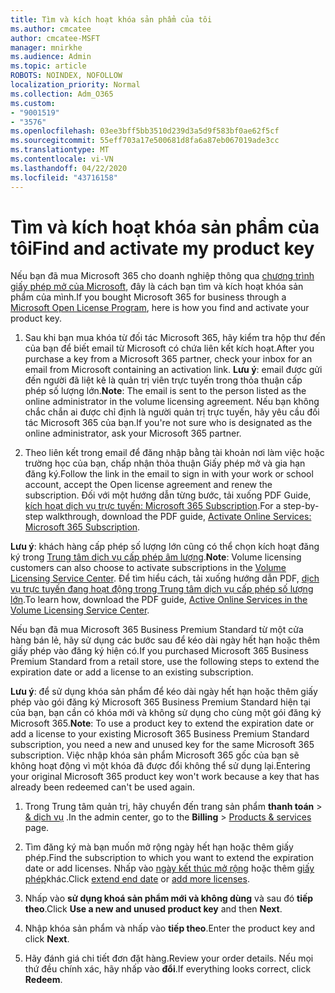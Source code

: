 ```yaml
---
title: Tìm và kích hoạt khóa sản phẩm của tôi
ms.author: cmcatee
author: cmcatee-MSFT
manager: mnirkhe
ms.audience: Admin
ms.topic: article
ROBOTS: NOINDEX, NOFOLLOW
localization_priority: Normal
ms.collection: Adm_O365
ms.custom:
- "9001519"
- "3576"
ms.openlocfilehash: 03ee3bff5bb3510d239d3a5d9f583bf0ae62f5cf
ms.sourcegitcommit: 55eff703a17e500681d8fa6a87eb067019ade3cc
ms.translationtype: MT
ms.contentlocale: vi-VN
ms.lasthandoff: 04/22/2020
ms.locfileid: "43716158"
---
```

# <a name="find-and-activate-my-product-key"></a><span data-ttu-id="d9508-102">Tìm và kích hoạt khóa sản phẩm của tôi</span><span class="sxs-lookup"><span data-stu-id="d9508-102">Find and activate my product key</span></span>

<span data-ttu-id="d9508-103">Nếu bạn đã mua Microsoft 365 cho doanh nghiệp thông qua [chương trình giấy phép mở của Microsoft](https://go.microsoft.com/fwlink/p/?LinkID=613298), đây là cách bạn tìm và kích hoạt khóa sản phẩm của mình.</span><span class="sxs-lookup"><span data-stu-id="d9508-103">If you bought Microsoft 365 for business through a [Microsoft Open License Program](https://go.microsoft.com/fwlink/p/?LinkID=613298), here is how you find and activate your product key.</span></span>

1. <span data-ttu-id="d9508-104">Sau khi bạn mua khóa từ đối tác Microsoft 365, hãy kiểm tra hộp thư đến của bạn để biết email từ Microsoft có chứa liên kết kích hoạt.</span><span class="sxs-lookup"><span data-stu-id="d9508-104">After you purchase a key from a Microsoft 365 partner, check your inbox for an email from Microsoft containing an activation link.</span></span>  <span data-ttu-id="d9508-105">**Lưu ý**: email được gửi đến người đã liệt kê là quản trị viên trực tuyến trong thỏa thuận cấp phép số lượng lớn.</span><span class="sxs-lookup"><span data-stu-id="d9508-105">**Note**: The email is sent to the person listed as the online administrator in the volume licensing agreement.</span></span>  <span data-ttu-id="d9508-106">Nếu bạn không chắc chắn ai được chỉ định là người quản trị trực tuyến, hãy yêu cầu đối tác Microsoft 365 của bạn.</span><span class="sxs-lookup"><span data-stu-id="d9508-106">If you're not sure who is designated as the online administrator, ask your Microsoft 365 partner.</span></span>

2. <span data-ttu-id="d9508-107">Theo liên kết trong email để đăng nhập bằng tài khoản nơi làm việc hoặc trường học của bạn, chấp nhận thỏa thuận Giấy phép mở và gia hạn đăng ký.</span><span class="sxs-lookup"><span data-stu-id="d9508-107">Follow the link in the email to sign in with your work or school account, accept the Open license agreement and renew the subscription.</span></span>  <span data-ttu-id="d9508-108">Đối với một hướng dẫn từng bước, tải xuống PDF Guide, [kích hoạt dịch vụ trực tuyến: Microsoft 365 Subscription](https://go.microsoft.com/fwlink/p/?LinkId=618100).</span><span class="sxs-lookup"><span data-stu-id="d9508-108">For a step-by-step walkthrough, download the PDF guide, [Activate Online Services: Microsoft 365 Subscription](https://go.microsoft.com/fwlink/p/?LinkId=618100).</span></span> 

<span data-ttu-id="d9508-109">**Lưu ý**: khách hàng cấp phép số lượng lớn cũng có thể chọn kích hoạt đăng ký trong [Trung tâm dịch vụ cấp phép âm lượng](https://go.microsoft.com/fwlink/p/?LinkID=282016).</span><span class="sxs-lookup"><span data-stu-id="d9508-109">**Note**: Volume licensing customers can also choose to activate subscriptions in the [Volume Licensing Service Center](https://go.microsoft.com/fwlink/p/?LinkID=282016).</span></span>  <span data-ttu-id="d9508-110">Để tìm hiểu cách, tải xuống hướng dẫn PDF, [dịch vụ trực tuyến đang hoạt động trong Trung tâm dịch vụ cấp phép số lượng lớn](https://go.microsoft.com/fwlink/p/?LinkId=618096).</span><span class="sxs-lookup"><span data-stu-id="d9508-110">To learn how, download the PDF guide, [Active Online Services in the Volume Licensing Service Center](https://go.microsoft.com/fwlink/p/?LinkId=618096).</span></span>

<span data-ttu-id="d9508-111">Nếu bạn đã mua Microsoft 365 Business Premium Standard từ một cửa hàng bán lẻ, hãy sử dụng các bước sau để kéo dài ngày hết hạn hoặc thêm giấy phép vào đăng ký hiện có.</span><span class="sxs-lookup"><span data-stu-id="d9508-111">If you purchased Microsoft 365 Business Premium Standard from a retail store, use the following steps to extend the expiration date or add a license to an existing subscription.</span></span>

<span data-ttu-id="d9508-112">**Lưu ý**: để sử dụng khóa sản phẩm để kéo dài ngày hết hạn hoặc thêm giấy phép vào gói đăng ký Microsoft 365 Business Premium Standard hiện tại của bạn, bạn cần có khóa mới và không sử dụng cho cùng một gói đăng ký Microsoft 365.</span><span class="sxs-lookup"><span data-stu-id="d9508-112">**Note**: To use a product key to extend the expiration date or add a license to your existing Microsoft 365 Business Premium Standard subscription, you need a new and unused key for the same Microsoft  365 subscription.</span></span>  <span data-ttu-id="d9508-113">Việc nhập khóa sản phẩm Microsoft 365 gốc của bạn sẽ không hoạt động vì một khóa đã được đổi không thể sử dụng lại.</span><span class="sxs-lookup"><span data-stu-id="d9508-113">Entering your original Microsoft  365 product key won't work because a key that has already been redeemed can't be used again.</span></span>

1. <span data-ttu-id="d9508-114">Trong Trung tâm quản trị, hãy chuyển đến trang sản phẩm **thanh toán** > [& dịch vụ](https://go.microsoft.com/fwlink/p/?linkid=842054) .</span><span class="sxs-lookup"><span data-stu-id="d9508-114">In the admin center, go to the **Billing** > [Products & services](https://go.microsoft.com/fwlink/p/?linkid=842054) page.</span></span>

2. <span data-ttu-id="d9508-115">Tìm đăng ký mà bạn muốn mở rộng ngày hết hạn hoặc thêm giấy phép.</span><span class="sxs-lookup"><span data-stu-id="d9508-115">Find the subscription to which you want to extend the expiration date or add licenses.</span></span>  <span data-ttu-id="d9508-116">Nhấp vào [ngày kết thúc mở rộng](https://go.microsoft.com/fwlink/p/?linkid=842054) hoặc thêm [giấy phép](https://go.microsoft.com/fwlink/p/?linkid=842054)khác.</span><span class="sxs-lookup"><span data-stu-id="d9508-116">Click [extend end date](https://go.microsoft.com/fwlink/p/?linkid=842054) or [add more licenses](https://go.microsoft.com/fwlink/p/?linkid=842054).</span></span>

3. <span data-ttu-id="d9508-117">Nhấp vào **sử dụng khoá sản phẩm mới và không dùng** và sau đó **tiếp theo**.</span><span class="sxs-lookup"><span data-stu-id="d9508-117">Click **Use a new and unused product key** and then **Next**.</span></span>

4. <span data-ttu-id="d9508-118">Nhập khóa sản phẩm và nhấp vào **tiếp theo**.</span><span class="sxs-lookup"><span data-stu-id="d9508-118">Enter the product key and click **Next**.</span></span>

5. <span data-ttu-id="d9508-119">Hãy đánh giá chi tiết đơn đặt hàng.</span><span class="sxs-lookup"><span data-stu-id="d9508-119">Review your order details.</span></span>  <span data-ttu-id="d9508-120">Nếu mọi thứ đều chính xác, hãy nhấp vào **đổi**.</span><span class="sxs-lookup"><span data-stu-id="d9508-120">If everything looks correct, click **Redeem**.</span></span>